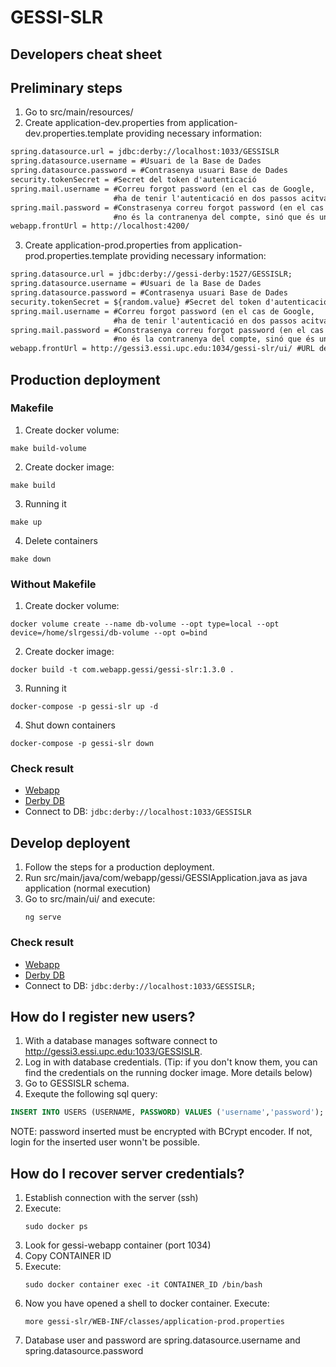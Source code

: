 # GESSI-SLR

## Developers cheat sheet

## Preliminary steps
1. Go to src/main/resources/
2. Create application-dev.properties from application-dev.properties.template providing necessary information:
```xml
spring.datasource.url = jdbc:derby://localhost:1033/GESSISLR
spring.datasource.username = #Usuari de la Base de Dades
spring.datasource.password = #Contrasenya usuari Base de Dades
security.tokenSecret = #Secret del token d'autenticació
spring.mail.username = #Correu forgot password (en el cas de Google,
					   #ha de tenir l'autenticació en dos passos acitvat)
spring.mail.password = #Constrasenya correu forgot password (en el cas de Google,
					   #no és la contranenya del compte, sinó que és una app password)
webapp.frontUrl = http://localhost:4200/
```

3. Create application-prod.properties from application-prod.properties.template providing necessary information:
```xml
spring.datasource.url = jdbc:derby://gessi-derby:1527/GESSISLR;
spring.datasource.username = #Usuari de la Base de Dades
spring.datasource.password = #Contrasenya usuari Base de Dades
security.tokenSecret = ${random.value} #Secret del token d'autenticació
spring.mail.username = #Correu forgot password (en el cas de Google,
					   #ha de tenir l'autenticació en dos passos acitvat)
spring.mail.password = #Constrasenya correu forgot password (en el cas de Google,
					   #no és la contranenya del compte, sinó que és una app password)
webapp.frontUrl = http://gessi3.essi.upc.edu:1034/gessi-slr/ui/ #URL del frontend, canviar si cal
```

## Production deployment

### Makefile
1. Create docker volume:
```shell
make build-volume
```

2. Create docker image:
```shell
make build
```

3. Running it
```shell
make up
```

4. Delete containers
```shell
make down
```

### Without Makefile
1. Create docker volume:
```shell
docker volume create --name db-volume --opt type=local --opt device=/home/slrgessi/db-volume --opt o=bind
```

2. Create docker image:
```shell
docker build -t com.webapp.gessi/gessi-slr:1.3.0 .
```

3. Running it
```shell
docker-compose -p gessi-slr up -d
```

4. Shut down containers
```shell
docker-compose -p gessi-slr down
``` 

### Check result
- [Webapp](http://gessi3.essi.upc.edu:1034/gessi-slr/ui/)
- [Derby DB](http://gessi3.essi.upc.edu:1033/GESSISLR)
- Connect to DB: `jdbc:derby://localhost:1033/GESSISLR`


## Develop deployent
1. Follow the steps for a production deployment.
2. Run src/main/java/com/webapp/gessi/GESSIApplication.java as java application (normal execution)
3. Go to src/main/ui/ and execute:
   ```shell
   ng serve
   ```
### Check result
- [Webapp](http://localhost:4200/)
- [Derby DB](http://localhost:1033/GESSISLR)
- Connect to DB: `jdbc:derby://localhost:1033/GESSISLR;`

## How do I register new users?
1. With a database manages software connect to http://gessi3.essi.upc.edu:1033/GESSISLR.
2. Log in with database credentials. (Tip: if you don't know them, you can find the credentials on the running docker image. More details below)
3. Go to GESSISLR schema.
4. Exequte the following sql query:
```sql
INSERT INTO USERS (USERNAME, PASSWORD) VALUES ('username','password');
```
NOTE: password inserted must be encrypted with BCrypt encoder. If not, login for the inserted user wonn't be possible.

## How do I recover server credentials?
1. Establish connection with the server (ssh)
2. Execute:
   ```shell
   sudo docker ps
   ```
3. Look for gessi-webapp container (port 1034)
4. Copy CONTAINER ID
5. Execute:
   ```shell
   sudo docker container exec -it CONTAINER_ID /bin/bash
   ```
6. Now you have opened a shell to docker container. Execute:
   ```shell
   more gessi-slr/WEB-INF/classes/application-prod.properties
   ```
7. Database user and password are spring.datasource.username and spring.datasource.password
   
